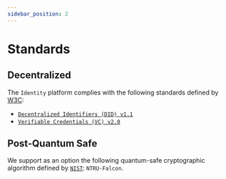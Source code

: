 ```yaml
---
sidebar_position: 2
---
```


# Standards

## Decentralized

The `Identity` platform complies with the following standards defined by [W3C](https://www.w3.org/):

- [`Decentralized Identifiers (DID) v1.1`](https://www.w3.org/TR/did-1.1/)
- [`Verifiable Credentials (VC) v2.0`](https://www.w3.org/TR/vc-data-model-2.0/)

## Post-Quantum Safe

We support as an option the following quantum-safe cryptographic algorithm defined by [`NIST`](https://www.nist.gov/): `NTRU-Falcon`.
